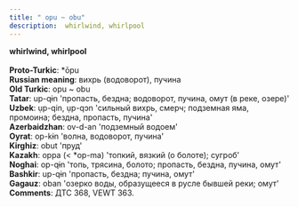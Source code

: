 ```yaml
---
title: " opu ~ obu"
description:  whirlwind, whirlpool
---
```

<strong> whirlwind, whirlpool</strong><br><br>
<strong>Proto-Turkic</strong>:  *ōpu<br>
<strong>Russian meaning</strong>:  вихрь (водоворот), пучина<br>
<strong>Old Turkic</strong>:  opu ~ obu<br>
<strong>Tatar</strong>:  up-qɨn 'пропасть, бездна; водоворот, пучина, омут (в реке, озере)'<br>
<strong>Uzbek</strong>:  ụp-qin, ụp-qɔn 'сильный вихрь, смерч; подземная яма, промоина; бездна, пропасть, пучина'<br>
<strong>Azerbaidzhan</strong>:  ov-d-an 'подземный водоем'<br>
<strong>Oyrat</strong>:  op-kɨn 'волна, водоворот, пучина'<br>
<strong>Kirghiz</strong>:  obut 'пруд'<br>
<strong>Kazakh</strong>:  oppa (< *op-ma) 'топкий, вязкий (о болоте); сугроб'<br>
<strong>Noghai</strong>:  op-qɨn 'топь, трясина, болото; пропасть, бездна, пучина, омут'<br>
<strong>Bashkir</strong>:  up-qɨn 'пропасть, бездна; пучина, омут'<br>
<strong>Gagauz</strong>:  oban 'озерко воды, образущееся в русле бывшей реки; омут'<br>
<strong>Comments</strong>:  ДТС 368, VEWT 363.<br>


